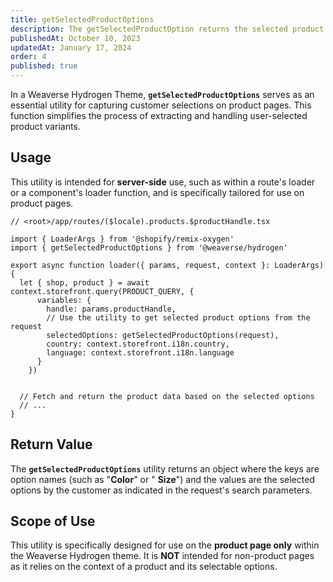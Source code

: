 ```yaml
---
title: getSelectedProductOptions
description: The getSelectedProductOption returns the selected product options from the request's search parameters.
publishedAt: October 10, 2023
updatedAt: January 17, 2024
order: 4
published: true
---
```


In a Weaverse Hydrogen Theme, **`getSelectedProductOptions`** serves as an essential utility for capturing customer
selections on product pages. This function simplifies the process of extracting and handling user-selected product
variants.

Usage
-----

This utility is intended for **server-side** use, such as within a route's loader or a component's loader function, and
is specifically tailored for use on product pages.

```tsx
// <root>/app/routes/($locale).products.$productHandle.tsx

import { LoaderArgs } from '@shopify/remix-oxygen'
import { getSelectedProductOptions } from '@weaverse/hydrogen'

export async function loader({ params, request, context }: LoaderArgs) {
  let { shop, product } = await context.storefront.query(PRODUCT_QUERY, {
      variables: {
        handle: params.productHandle,
        // Use the utility to get selected product options from the request
        selectedOptions: getSelectedProductOptions(request),
        country: context.storefront.i18n.country,
        language: context.storefront.i18n.language
      }
    })


  // Fetch and return the product data based on the selected options
  // ...
}
```

Return Value
------------

The **`getSelectedProductOptions`** utility returns an object where the keys are option names (such as "**Color**" or "
**Size**") and the values are the selected options by the customer as indicated in the request's search parameters.

Scope of Use
------------

This utility is specifically designed for use on the **product page only** within the Weaverse Hydrogen theme. It is
**NOT** intended for non-product pages as it relies on the context of a product and its selectable options.